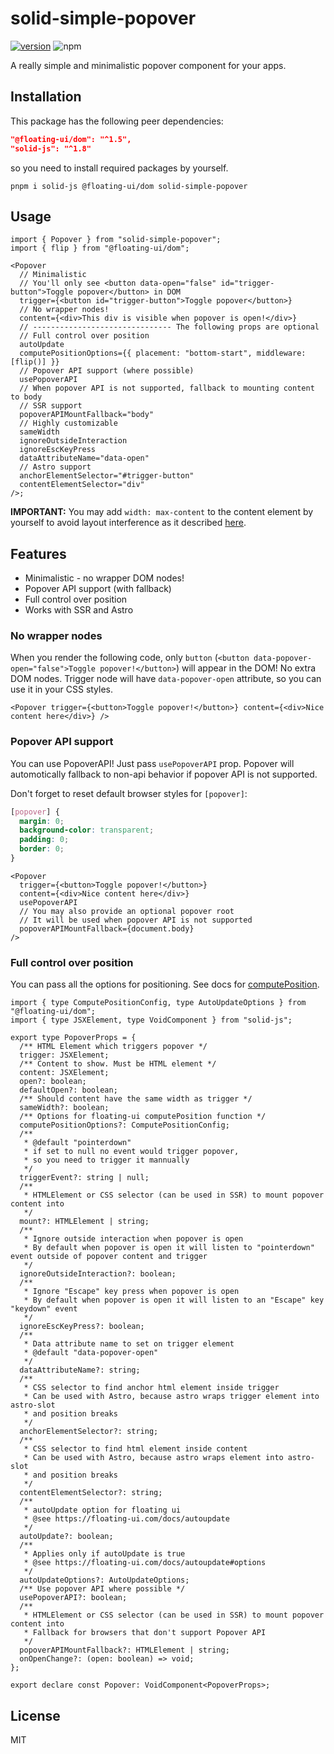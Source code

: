 # solid-simple-popover

[![version](https://img.shields.io/npm/v/solid-simple-popover?style=for-the-badge)](https://www.npmjs.com/package/solid-simple-popover)
![npm](https://img.shields.io/npm/dw/solid-simple-popover?style=for-the-badge)

A really simple and minimalistic popover component for your apps.

## Installation

This package has the following peer dependencies:

```json
"@floating-ui/dom": "^1.5",
"solid-js": "^1.8"
```

so you need to install required packages by yourself.

`pnpm i solid-js @floating-ui/dom solid-simple-popover`

## Usage

```tsx
import { Popover } from "solid-simple-popover";
import { flip } from "@floating-ui/dom";

<Popover
  // Minimalistic
  // You'll only see <button data-open="false" id="trigger-button">Toggle popover</button> in DOM
  trigger={<button id="trigger-button">Toggle popover</button>}
  // No wrapper nodes!
  content={<div>This div is visible when popover is open!</div>}
  // ------------------------------- The following props are optional
  // Full control over position
  autoUpdate
  computePositionOptions={{ placement: "bottom-start", middleware: [flip()] }}
  // Popover API support (where possible)
  usePopoverAPI
  // When popover API is not supported, fallback to mounting content to body
  // SSR support
  popoverAPIMountFallback="body"
  // Highly customizable
  sameWidth
  ignoreOutsideInteraction
  ignoreEscKeyPress
  dataAttributeName="data-open"
  // Astro support
  anchorElementSelector="#trigger-button"
  contentElementSelector="div"
/>;
```

**IMPORTANT:** You may add `width: max-content` to the content element by yourself to avoid layout interference as it described [here](https://floating-ui.com/docs/computeposition#initial-layout).

## Features

- Minimalistic - no wrapper DOM nodes!
- Popover API support (with fallback)
- Full control over position
- Works with SSR and Astro

### No wrapper nodes

When you render the following code, only `button` (`<button data-popover-open="false">Toggle popover!</button>`) will appear in the DOM! No extra DOM nodes. Trigger node will have `data-popover-open` attribute, so you can use it in your CSS styles.

```tsx
<Popover trigger={<button>Toggle popover!</button>} content={<div>Nice content here</div>} />
```

### Popover API support

You can use PopoverAPI! Just pass `usePopoverAPI` prop. Popover will automotically fallback to non-api behavior if popover API is not supported.

Don't forget to reset default browser styles for `[popover]`:

```css
[popover] {
  margin: 0;
  background-color: transparent;
  padding: 0;
  border: 0;
}
```

```tsx
<Popover
  trigger={<button>Toggle popover!</button>}
  content={<div>Nice content here</div>}
  usePopoverAPI
  // You may also provide an optional popover root
  // It will be used when popover API is not supported
  popoverAPIMountFallback={document.body}
/>
```

### Full control over position

You can pass all the options for positioning. See docs for [computePosition](https://floating-ui.com/docs/computePosition).

```tsx
import { type ComputePositionConfig, type AutoUpdateOptions } from "@floating-ui/dom";
import { type JSXElement, type VoidComponent } from "solid-js";

export type PopoverProps = {
  /** HTML Element which triggers popover */
  trigger: JSXElement;
  /** Content to show. Must be HTML element */
  content: JSXElement;
  open?: boolean;
  defaultOpen?: boolean;
  /** Should content have the same width as trigger */
  sameWidth?: boolean;
  /** Options for floating-ui computePosition function */
  computePositionOptions?: ComputePositionConfig;
  /**
   * @default "pointerdown"
   * if set to null no event would trigger popover,
   * so you need to trigger it mannually
   */
  triggerEvent?: string | null;
  /**
   * HTMLElement or CSS selector (can be used in SSR) to mount popover content into
   */
  mount?: HTMLElement | string;
  /**
   * Ignore outside interaction when popover is open
   * By default when popover is open it will listen to "pointerdown" event outside of popover content and trigger
   */
  ignoreOutsideInteraction?: boolean;
  /**
   * Ignore "Escape" key press when popover is open
   * By default when popover is open it will listen to an "Escape" key "keydown" event
   */
  ignoreEscKeyPress?: boolean;
  /**
   * Data attribute name to set on trigger element
   * @default "data-popover-open"
   */
  dataAttributeName?: string;
  /**
   * CSS selector to find anchor html element inside trigger
   * Can be used with Astro, because astro wraps trigger element into astro-slot
   * and position breaks
   */
  anchorElementSelector?: string;
  /**
   * CSS selector to find html element inside content
   * Can be used with Astro, because astro wraps element into astro-slot
   * and position breaks
   */
  contentElementSelector?: string;
  /**
   * autoUpdate option for floating ui
   * @see https://floating-ui.com/docs/autoupdate
   */
  autoUpdate?: boolean;
  /**
   * Applies only if autoUpdate is true
   * @see https://floating-ui.com/docs/autoupdate#options
   */
  autoUpdateOptions?: AutoUpdateOptions;
  /** Use popover API where possible */
  usePopoverAPI?: boolean;
  /**
   * HTMLElement or CSS selector (can be used in SSR) to mount popover content into
   * Fallback for browsers that don't support Popover API
   */
  popoverAPIMountFallback?: HTMLElement | string;
  onOpenChange?: (open: boolean) => void;
};

export declare const Popover: VoidComponent<PopoverProps>;
```

## License

MIT
